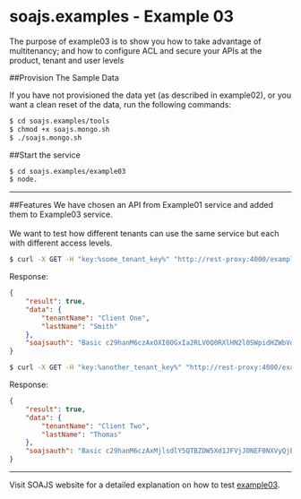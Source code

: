 # soajs.examples - Example 03

The purpose of example03 is to show you how to take advantage of multitenancy; and how to configure ACL and secure your APIs at the product, tenant and user levels


##Provision The Sample Data

If you have not provisioned the data yet (as described in example02), or you want a clean reset of the data, run the following commands:

```sh
$ cd soajs.examples/tools
$ chmod +x soajs.mongo.sh
$ ./soajs.mongo.sh
```

##Start the service

```sh
$ cd soajs.examples/example03
$ node.
```

---

##Features
We have chosen an API from Example01 service and added them to Example03 service.
<br><br>
We want to test how different tenants can use the same service but each with different access levels.

```bash
$ curl -X GET -H "key:%some_tenant_key%" "http://rest-proxy:4000/example03/buildName?lastName=Smith"
```

Response:
```json
{
    "result": true,
    "data": {
        "tenantName": "Client One",
        "lastName": "Smith"
    },
    "soajsauth": "Basic c29hanM6czAxOXI0OGxIa2RLV0Q0RXlHN2l0SWpidHZWbVo5R1g3R3A="
}
```

```bash
$ curl -X GET -H "key:%another_tenant_key%" "http://rest-proxy:4000/example03/buildName?lastName=Thomas"
```

Response:
```json
{
    "result": true,
    "data": {
        "tenantName": "Client Two",
        "lastName": "Thomas"
    },
    "soajsauth": "Basic c29hanM6czAxMjlsdlY5QTBZOW5Xd1JFVjJ0NEF0NXVyQjBtQkNydmc="
}
```


---

Visit SOAJS website for a detailed explanation on how to test [example03](http://www.soajs.org/#/getStarted/example03).